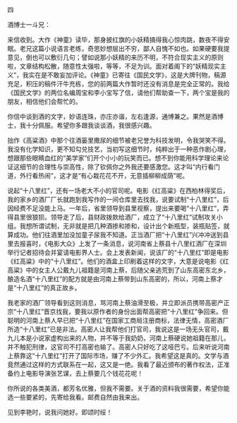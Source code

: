 四

酒博士一斗兄：

来信收到。大作《神童》读毕，那身披红旗的小妖精搞得我心惊肉跳，数夜不得安眠。老兄这篇小说语言老练，奇思妙想层出不穷，鄙人自愧不如也。如果硬要我提意见，倒也可以敷衍几句；譬如说那小妖精的来历不明，不符合现实主义的原则啦，文章结构松散，随意性太强啦，等等，不足为训。面对着阁下的“妖精现实主义”，我实在是不敢妄加评论。《神童》已寄往《国民文学》，这是大牌刊物，稿源充足，积压的稿件汗牛充栋，您的前两篇大作暂时还没有消息是完全正常的。我给《国民文学》的两位名编周宝和李小宝写了信，请他们帮助查一下，两个宝是我的朋友，相信他们会帮忙的。

你信中谈到酒的文字，妙语连珠，亦庄亦谐，左右逢源，通博兼之。果然是酒博士，我十分佩服。希望你多跟我谈谈酒，我很感兴趣。

拙作《高粱酒》中那个往酒篓里撒尿的细节被老兄誉为科技发明，令我哭笑不得。我没有化学知识，更不知勾兑技艺，当初写这细节时，纯粹出于一种恶作剧心理，想跟那些眼睛血红的“美学家”们开个小小的玩笑而已。想不到你能用科学理论来论证这细节的合理性与崇高性，除了钦佩你之外我还要感激您。这才叫“内行看门道，外行看热闹”，这才是“有心栽花花不开，无意插柳柳成荫”呢。

说起“十八里红”，还有一场老大不小的官司呢。电影《红高粱》在西柏林得奖后，我的家乡的酒厂厂长就跑到我写作的一间仓库里去找我，说要试制“十八里红”，后因经费不足没能上马。一年后，省里领导到县里视察，提出来要喝“十八里红”，弄得县里很狼狈。领导走了后，县财政拨款给酒厂，成立了“十八里红”试制攻关小组。我想所谓试制，无非就是把几种酒掺和掺和，设计出个新瓶型，装瓶贴签，就算成功。他们往酒里加没加童子尿我不知道。正当酒厂把“十八里红”兴冲冲送到县里去报喜时，《电影大众》上发了一条消息，说河南省上蔡县十八里红酒厂在深圳举行记者招待会并宴请电影界人士。会上发表新闻，说该厂的“十八里红”即是电影《红高粱》中的“十八里红”。他们的酒盒上印刷着这样的文字，大意是说电影《红高粱》中的女主人公戴九儿祖籍是河南上蔡，后随父亲逃荒到了山东高密东北乡，酿造名酒“十八里红”的配方就是由河南上蔡带到山东高密的，所以，河南上蔡才是“十八里红”的真正故乡。

我老家的酒厂领导看到这则消息，骂河南上蔡油滑至极，并立即派员携带高密产正宗“十八里红”晋京找我，要我以原作者的身份出面帮高密把“十八里红”争回来。但聪明的河南上蔡人早已把“十八里红”在国家工商局注册商标，法律无情，高密酒厂所造“十八里红”已是非法。高密人让我帮他们打官司，我说这是一场无头官司，戴九儿本是小说家虚构出来的人物，并不等于我奶奶，河南上蔡硬说她祖籍在那儿，并不触犯刑律，这官司不打高密也输了。高密人只好吃了这哑巴亏。后来听说河南上蔡靠这“十八里红”打开了国际市场，赚了不少外汇。我希望这是真的。文学与酒竟然通过这样的方式联系在一起，这又是一绝。我看了最近颁布的著作权法，正准备约上电影导演张艺谋，去上蔡要几个钱花花呢！

你所说的各类美酒，都芳名优雅，但我不需要。关于酒的资料我很需要，希望你能选一些要紧的，先寄给我看。邮费自然由我来出。

见到李艳时，说我问她好。即颂时绥！